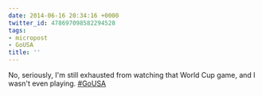 ```yaml
---
date: 2014-06-16 20:34:16 +0000
twitter_id: 478697098582294528
tags:
- micropost
- GoUSA
title: ''
---
```


No, seriously, I'm still exhausted from watching that World Cup game, and I wasn't even playing. [#GoUSA](https://twitter.com/hashtag/GoUSA)
